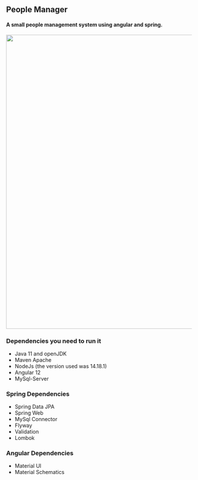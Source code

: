 ## People Manager
#### A small people management system using angular and spring.
<div align="left">
  <img src="https://user-images.githubusercontent.com/83776695/140594973-0143c61a-aee8-411e-bc93-4bb39ff3f976.png" width="800px">
</div>

### Dependencies you need to run it
* Java 11 and openJDK
* Maven Apache
* NodeJs (the version used was 14.18.1)
* Angular 12
* MySql-Server

### Spring Dependencies
* Spring Data JPA
* Spring Web
* MySql Connector
* Flyway
* Validation
* Lombok

### Angular Dependencies
* Material UI
* Material Schematics
